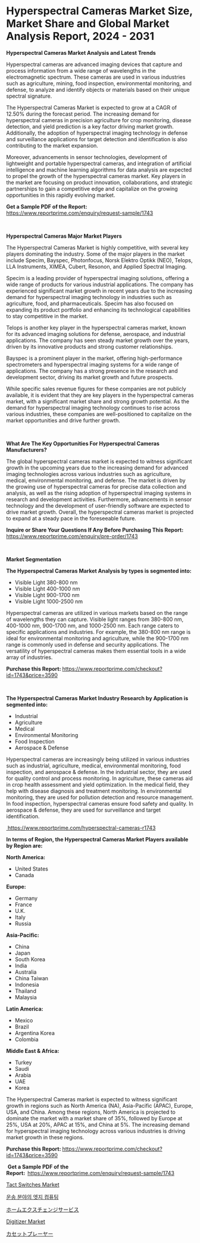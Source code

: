 <p><h1>Hyperspectral Cameras Market Size, Market Share and Global Market Analysis Report, 2024 - 2031</h1></p><p><strong>Hyperspectral Cameras Market Analysis and Latest Trends</strong></p>
<p><p>Hyperspectral cameras are advanced imaging devices that capture and process information from a wide range of wavelengths in the electromagnetic spectrum. These cameras are used in various industries such as agriculture, mining, food inspection, environmental monitoring, and defense, to analyze and identify objects or materials based on their unique spectral signature.</p><p>The Hyperspectral Cameras Market is expected to grow at a CAGR of 12.50% during the forecast period. The increasing demand for hyperspectral cameras in precision agriculture for crop monitoring, disease detection, and yield prediction is a key factor driving market growth. Additionally, the adoption of hyperspectral imaging technology in defense and surveillance applications for target detection and identification is also contributing to the market expansion.</p><p>Moreover, advancements in sensor technologies, development of lightweight and portable hyperspectral cameras, and integration of artificial intelligence and machine learning algorithms for data analysis are expected to propel the growth of the hyperspectral cameras market. Key players in the market are focusing on product innovation, collaborations, and strategic partnerships to gain a competitive edge and capitalize on the growing opportunities in this rapidly evolving market.</p></p>
<p><strong>Get a Sample PDF of the Report:&nbsp;</strong> <a href="https://www.reportprime.com/enquiry/request-sample/1743">https://www.reportprime.com/enquiry/request-sample/1743</a></p>
<p>&nbsp;</p>
<p><strong>Hyperspectral Cameras Major Market Players</strong></p>
<p><p>The Hyperspectral Cameras Market is highly competitive, with several key players dominating the industry. Some of the major players in the market include Specim, Bayspec, Photonfocus, Norsk Elektro Optikk (NEO), Telops, LLA Instruments, XIMEA, Cubert, Resonon, and Applied Spectral Imaging.</p><p>Specim is a leading provider of hyperspectral imaging solutions, offering a wide range of products for various industrial applications. The company has experienced significant market growth in recent years due to the increasing demand for hyperspectral imaging technology in industries such as agriculture, food, and pharmaceuticals. Specim has also focused on expanding its product portfolio and enhancing its technological capabilities to stay competitive in the market.</p><p>Telops is another key player in the hyperspectral cameras market, known for its advanced imaging solutions for defense, aerospace, and industrial applications. The company has seen steady market growth over the years, driven by its innovative products and strong customer relationships.</p><p>Bayspec is a prominent player in the market, offering high-performance spectrometers and hyperspectral imaging systems for a wide range of applications. The company has a strong presence in the research and development sector, driving its market growth and future prospects.</p><p>While specific sales revenue figures for these companies are not publicly available, it is evident that they are key players in the hyperspectral cameras market, with a significant market share and strong growth potential. As the demand for hyperspectral imaging technology continues to rise across various industries, these companies are well-positioned to capitalize on the market opportunities and drive further growth.</p></p>
<p>&nbsp;</p>
<p><strong>What Are The Key Opportunities For Hyperspectral Cameras Manufacturers?</strong></p>
<p><p>The global hyperspectral cameras market is expected to witness significant growth in the upcoming years due to the increasing demand for advanced imaging technologies across various industries such as agriculture, medical, environmental monitoring, and defense. The market is driven by the growing use of hyperspectral cameras for precise data collection and analysis, as well as the rising adoption of hyperspectral imaging systems in research and development activities. Furthermore, advancements in sensor technology and the development of user-friendly software are expected to drive market growth. Overall, the hyperspectral cameras market is projected to expand at a steady pace in the foreseeable future.</p></p>
<p><strong>Inquire or Share Your Questions If Any Before Purchasing This Report:</strong> <a href="https://www.reportprime.com/enquiry/pre-order/1743">https://www.reportprime.com/enquiry/pre-order/1743</a></p>
<p>&nbsp;</p>
<p><strong>Market Segmentation</strong></p>
<p><strong>The Hyperspectral Cameras Market Analysis by types is segmented into:</strong></p>
<p><ul><li>Visible Light 380-800 nm</li><li>Visible Light 400-1000 nm</li><li>Visible Light 900-1700 nm</li><li>Visible Light 1000-2500 nm</li></ul></p>
<p><p>Hyperspectral cameras are utilized in various markets based on the range of wavelengths they can capture. Visible light ranges from 380-800 nm, 400-1000 nm, 900-1700 nm, and 1000-2500 nm. Each range caters to specific applications and industries. For example, the 380-800 nm range is ideal for environmental monitoring and agriculture, while the 900-1700 nm range is commonly used in defense and security applications. The versatility of hyperspectral cameras makes them essential tools in a wide array of industries.</p></p>
<p><strong>Purchase this Report:&nbsp;</strong><a href="https://www.reportprime.com/checkout?id=1743&price=3590">https://www.reportprime.com/checkout?id=1743&price=3590</a></p>
<p>&nbsp;</p>
<p><strong>The Hyperspectral Cameras Market Industry Research by Application is segmented into:</strong></p>
<p><ul><li>Industrial</li><li>Agriculture</li><li>Medical</li><li>Environmental Monitoring</li><li>Food Inspection</li><li>Aerospace & Defense</li></ul></p>
<p><p>Hyperspectral cameras are increasingly being utilized in various industries such as industrial, agriculture, medical, environmental monitoring, food inspection, and aerospace & defense. In the industrial sector, they are used for quality control and process monitoring. In agriculture, these cameras aid in crop health assessment and yield optimization. In the medical field, they help with disease diagnosis and treatment monitoring. In environmental monitoring, they are used for pollution detection and resource management. In food inspection, hyperspectral cameras ensure food safety and quality. In aerospace & defense, they are used for surveillance and target identification.</p></p>
<p><a href="https://www.reportprime.com/hyperspectral-cameras-r1743">&nbsp;https://www.reportprime.com/hyperspectral-cameras-r1743</a></p>
<p><strong>In terms of Region, the Hyperspectral Cameras Market Players available by Region are:</strong></p>
<p>
    <p> <strong> North America: </strong>
        <ul>
            <li>United States</li>
            <li>Canada</li>
        </ul>
        </p> 
    <p> <strong> Europe: </strong>
        <ul>
            <li>Germany</li>
            <li>France</li>
            <li>U.K.</li>
            <li>Italy</li>
            <li>Russia</li>
        </ul>
        </p> 
    <p> <strong> Asia-Pacific: </strong>
        <ul>
            <li>China</li>
            <li>Japan</li>
            <li>South Korea</li>
            <li>India</li>
            <li>Australia</li>
            <li>China Taiwan</li>
            <li>Indonesia</li>
            <li>Thailand</li>
            <li>Malaysia</li>
        </ul>
        </p> 
    <p> <strong> Latin America: </strong>
        <ul>
            <li>Mexico</li>
            <li>Brazil</li>
            <li>Argentina Korea</li>
            <li>Colombia</li>
        </ul>
        </p> 
    <p> <strong> Middle East & Africa: </strong>
        <ul>
            <li>Turkey</li>
            <li>Saudi</li>
            <li>Arabia</li>
            <li>UAE</li>
            <li>Korea</li>
        </ul>
    </p>
    </p>
<p><p>The Hyperspectral Cameras market is expected to witness significant growth in regions such as North America (NA), Asia-Pacific (APAC), Europe, USA, and China. Among these regions, North America is projected to dominate the market with a market share of 35%, followed by Europe at 25%, USA at 20%, APAC at 15%, and China at 5%. The increasing demand for hyperspectral imaging technology across various industries is driving market growth in these regions.</p></p>
<p><strong>Purchase this Report: </strong><a href="https://www.reportprime.com/checkout?id=1743&price=3590">https://www.reportprime.com/checkout?id=1743&price=3590</a></p>
<p>&nbsp;<strong>Get a Sample PDF of the Report:&nbsp;&nbsp;</strong><a href="https://www.reportprime.com/enquiry/request-sample/1743">https://www.reportprime.com/enquiry/request-sample/1743</a></p>
<p><strong></strong></p>
<p><p><a href="https://github.com/angeliabkratze/Market-Research-Report-List-1/blob/main/tact-switches-market.md">Tact Switches Market</a></p><p><a href="https://medium.com/@kennayundt/%EC%9A%B4%EC%86%A1%EC%97%85%EC%97%90%EC%84%9C%EC%9D%98-%EC%97%A3%EC%A7%80-%EC%BB%B4%ED%93%A8%ED%8C%85-%EC%8B%9C%EC%9E%A5-%EA%B7%9C%EB%AA%A8%EB%8A%94-%EA%B8%80%EB%A1%9C%EB%B2%8C-%EC%82%B0%EC%97%85%EC%97%90%EC%84%9C-%EA%B0%80%EC%9E%A5-%EC%A2%8B%EC%9D%80-%EB%A7%88%EC%BC%80%ED%8C%85-%EC%B1%84%EB%84%90%EC%9D%84-%EB%B3%B4%EC%97%AC%EC%A4%8D%EB%8B%88%EB%8B%A4-2506c6bda41c">운송 분야의 엣지 컴퓨팅</a></p><p><a href="https://github.com/Alenaieme/Market-Research-Report-List-1/blob/main/679199071510.md">ホームエクスチェンジサービス</a></p><p><a href="https://github.com/Angelnienowdseej3e45z3p8c/Market-Research-Report-List-2/blob/main/digitizer-market.md">Digitizer Market</a></p><p><a href="https://medium.com/@jaremington56/%E3%82%AB%E3%82%BB%E3%83%83%E3%83%88%E3%83%97%E3%83%AC%E3%83%BC%E3%83%A4%E3%83%BC%E5%B8%82%E5%A0%B4%E3%81%AE%E3%83%88%E3%83%AC%E3%83%B3%E3%83%89%E3%81%A8%E5%B8%82%E5%A0%B4%E5%88%86%E6%9E%90%E3%81%AF-2024%E5%B9%B4%E3%81%8B%E3%82%892031%E5%B9%B4%E3%81%AE%E6%9C%9F%E9%96%93%E3%81%AB%E4%BA%88%E6%B8%AC%E3%81%95%E3%82%8C%E3%81%A6%E3%81%84%E3%81%BE%E3%81%99-94ee2c4701a1">カセットプレーヤー</a></p></p>